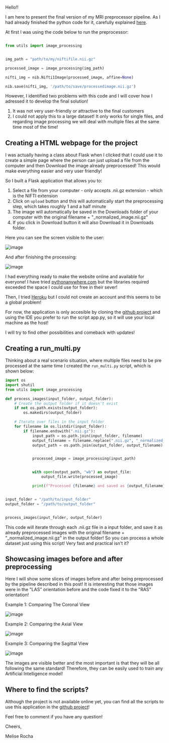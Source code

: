 Hello!!

I am here to present the final version of my MRI preprocessor pipeline. As I had already finished the python code for it, carefully explained [here](https://23w-gbac.github.io/Melise_Rocha/2023/12/28/Explaining-each-of-the-functions-in-the-pipeline.html).

At first I was using the code below to run the preprocessor: 

```python

from utils import image_processing


img_path = "path/to/my/niftifile.nii.gz"

processed_image = image_processing(img_path)

nifti_img = nib.Nifti1Image(processed_image, affine=None)   

nib.save(nifti_img, '/path/to/save/processedimage.nii.gz')

```
However, I identified two problems with this code and I will cover how I adressed it to develop the final solution!

1) It was not very user-friendly or attractive to the final customers
2) I could not apply this to a large dataset! It only works for single files, and regarding image processing we will deal with multiple files at the same time most of the time!

## Creating a HTML webpage for the project 

I was actually having a class about Flask when I clicked that I could use it to create a simple page where the person can just upload a file from the computer and then Download the image already preprocessed! This would make everything easier and very user friendly! 

So I built a Flask application that allows you to: 

1) Select a file from your computer - only accepts .nii.gz extension - which is the NIFTI extension
2) Click on ```upload``` button and this will automatically start the preprocessing step, which takes roughly 1 and a half minute
3) The image will automatically be saved in the Downloads folder of your computer with the original filename + "_normalized_image.nii.gz"
4) If you click in Download button it will also Download it in Downloads folder.

Here you can see the screen visible to the user: 

![image](https://github.com/23W-GBAC/Melise_Rocha/assets/127310708/c67d8fc7-46a2-46d9-8fda-a45467e899d7)

And after finishing the processing: 

![image](https://github.com/23W-GBAC/Melise_Rocha/assets/127310708/ef7f88f5-c8db-425d-a12f-0db54e82c8bf)


I had everything ready to make the website online and available for everyone! I have tried [pythonanywhere.com](https://www.pythonanywhere.com/) but the libraries required exceeded the space I could use for free in their sever! 

Then, I tried [Heroku](https://www.heroku.com) but I could not create an account and this seems to be a global problem! 

For now, the application is only accesible by cloning the [github project](https://github.com/23W-GBAC/Melise_Rocha) and using the IDE you prefer to run the script app.py, so it will use your local machine as the host!

I will try to find other possibilities and comeback with updates!

## Creating a run_multi.py 

Thinking about a real scenario situation, where multiple files need to be pre processed at the same time I created the ```run_multi.py``` script, which is shown below: 

```python
import os
import shutil
from utils import image_processing

def process_images(input_folder, output_folder):
    # Create the output folder if it doesn't exist
    if not os.path.exists(output_folder):
        os.makedirs(output_folder)

    # Iterate over files in the input folder
    for filename in os.listdir(input_folder):
        if filename.endswith(".nii.gz"):
            input_path = os.path.join(input_folder, filename)
            output_filename = filename.replace(".nii.gz", "_normalized_image.nii.gz")
            output_path = os.path.join(output_folder, output_filename)


            processed_image = image_processing(input_path)


            with open(output_path, "wb") as output_file:
                output_file.write(processed_image)

            print(f"Processed {filename} and saved as {output_filename}")


input_folder = "/path/to/input_folder"
output_folder = "/path/to/output_folder"


process_images(input_folder, output_folder)
```
This code will iterate through each .nii.gz file in a input folder, and save it as already preprocessed images with the original filename + "_normalized_image.nii.gz" in the output folder! So you can process a whole dataset just using this script! Very fast and practical isn't it? 

## Showcasing images before and after preprocessing

Here I will show some slices of images before and after being preprocessed by the pipeline described in this post! It is interesting that those images were in the "LAS" orientation before and the code fixed it to the "RAS" orientation!

Example 1: Comparing The Coronal View

![image](https://github.com/23W-GBAC/Melise_Rocha/assets/127310708/96903fb6-ff88-4735-894f-4f3bd93a1f86)

Example 2: Comparing the Axial View


![image](https://github.com/23W-GBAC/Melise_Rocha/assets/127310708/caf59f04-354d-4415-b716-e939cc36ed11)

Example 3: Comparing the Sagittal View

![image](https://github.com/23W-GBAC/Melise_Rocha/assets/127310708/e9e830d1-61aa-4889-b96f-db29de1d4692)


The images are visible better and the most important is that they will be all following the same standard! Therefore, they can be easily used to train any Artificial Intelligence model! 

## Where to find the scripts?

Although the project is not available online yet, you can find all the scripts to use this application in the [github project](https://github.com/23W-GBAC/Melise_Rocha)! 

Feel free to comment if you have any question! 

Cheers,

Melise Rocha
